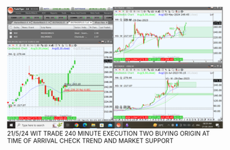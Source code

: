 ![](_attachments/Pasted%20image%2020240521090019.png)
21/5/24 WIT TRADE 240 MINUTE EXECUTION TWO BUYING ORIGIN AT TIME OF ARRIVAL CHECK TREND AND MARKET SUPPORT
